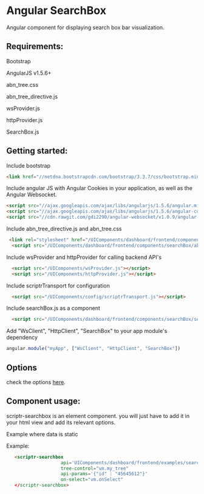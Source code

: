 # Angular SearchBox 
 
  Angular component for displaying search box bar visualization.
  
## Requirements:

  Bootstrap
  
  AngularJS v1.5.6+
  
  abn_tree.css
  
  abn_tree_directive.js
  
  wsProvider.js
  
  httpProvider.js
  
  SearchBox.js
  
## Getting started:

  Include bootstrap
  
  ```html
  <link href="//netdna.bootstrapcdn.com/bootstrap/3.3.7/css/bootstrap.min.css" rel="stylesheet">
  ```
  
  Include angular JS with Angular Cookies in your application, as well as the Angular Websocket.
  
  ```html
  <script src="//ajax.googleapis.com/ajax/libs/angularjs/1.5.6/angular.min.js"></script>
  <script src="//ajax.googleapis.com/ajax/libs/angularjs/1.5.6/angular-cookies.js"></script>
  <script src="//cdn.rawgit.com/gdi2290/angular-websocket/v1.0.9/angular-websocket.min.js"></script>
  ```
     
  Include abn_tree_directive.js and abn_tree.css
  
  ```html
   <link rel="stylesheet" href="/UIComponents/dashboard/frontend/components/searchBox/abn_tree.css">
    <script src="/UIComponents/dashboard/frontend/components/searchBox/abn_tree_directive.js"></script>
   ```
  
  Include wsProvider and httpProvider for calling backend API's
  
  ```html
    <script src="/UIComponents/wsProvider.js"></script>
    <script src="/UIComponents/httpProvider.js"></script>
  ```
  
  Include scriptrTransport for configuration
  
  ```html
    <script src="/UIComponents/config/scriptrTransport.js"></script>
  ```
  
  Include searchBox.js as a component
  
  ```html
    <script src="/UIComponents/dashboard/frontend/components/searchBox/searchBox.js"></script>
  ```
  
  Add "WsClient", "HttpClient", "SearchBox" to your app module's dependency
  
  ```javascript
  angular.module("myApp", ["WsClient", "HttpClient", "SearchBox"])
  ```
  
 ## Options 
 check the options [here](./properties.md).
  
## Component usage:

scriptr-searchbox is an element component. you will just have to add it in your html view and add its relevant options.

Example where data is static
  
Example:

 ```html
    <scriptr-searchbox
                     api='UIComponents/dashboard/frontend/examples/searchBox/getFile'
                     tree-control="vm.my_tree"  
                     api-params='{"id" : "45645612"}'  
                     on-select="vm.onSelect"
    </scriptr-searchbox>
  ```
